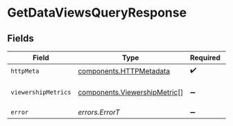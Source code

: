 # GetDataViewsQueryResponse


## Fields

| Field                                                                        | Type                                                                         | Required                                                                     | Description                                                                  |
| ---------------------------------------------------------------------------- | ---------------------------------------------------------------------------- | ---------------------------------------------------------------------------- | ---------------------------------------------------------------------------- |
| `httpMeta`                                                                   | [components.HTTPMetadata](../../models/components/httpmetadata.md)           | :heavy_check_mark:                                                           | N/A                                                                          |
| `viewershipMetrics`                                                          | [components.ViewershipMetric](../../models/components/viewershipmetric.md)[] | :heavy_minus_sign:                                                           | A list of Metric objects                                                     |
| `error`                                                                      | *errors.ErrorT*                                                              | :heavy_minus_sign:                                                           | Error                                                                        |